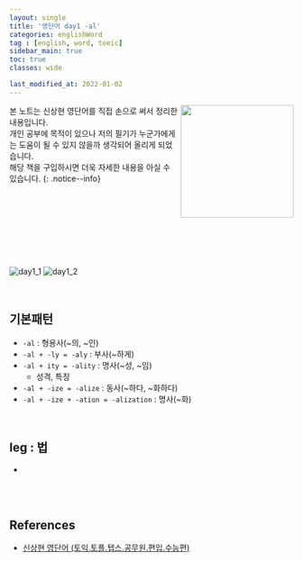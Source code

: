 ```yaml
---
layout: single
title: '영단어 day1 -al'
categories: englishWord
tag : [english, word, toeic]
sidebar_main: true
toc: true
classes: wide

last_modified_at: 2022-01-02
---
```


<img align='right' width='200' height='200' src='https://user-images.githubusercontent.com/78655692/147879046-4dab21c1-fed0-4bfb-b022-9874d3a945f8.png
'>
본 노트는 신상현 영단어를 직접 손으로 써서 정리한 내용입니다. <br>개인 공부에 목적이 있으나 저의 필기가 누군가에게는 도움이 될 수 있지 않을까 생각되어 올리게 되었습니다.<br> 해당 책을 구입하시면 더욱 자세한 내용을 아실 수 있습니다.
{: .notice--info}

<br>
<br>
<br>
<br>
<br>
<br>
<br>

![day1_1](https://ingu627.github.io/images/english/day1_1.jpg)
![day1_2](https://ingu627.github.io/images/english/day1_2.jpg)

<br>

## 기본패턴

- `-al` : 형용사(~의, ~인)
- `-al + -ly = -aly` : 부사(~하게)
- `-al + ity = -ality` : 명사(~성, ~임)
  - 성격, 특징
- `-al + -ize = -alize` : 동사(~하다, ~화하다)
- `-al + -ize + -ation = -alization` : 명사(~화) 

<br>

## leg : 법

- 


<br>
<br>

## References 

- [신상현 영단어 (토익.토플.텝스.공무원.편입.수능편)](https://www.aladin.co.kr/shop/wproduct.aspx?ItemId=126278788)
